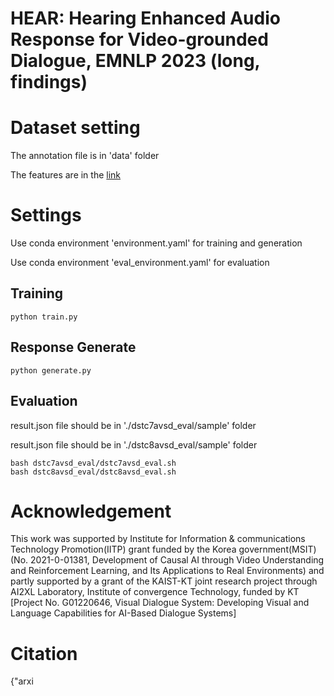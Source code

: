 # HEAR: Hearing Enhanced Audio Response for Video-grounded Dialogue, EMNLP 2023 (long, findings)

# Dataset setting
The annotation file is in 'data' folder

The features are in the [link](https://drive.google.com/drive/u/2/folders/1JGE4eeelA0QBA7BwYvj89kSClE3f9k65)

# Settings
Use conda environment 'environment.yaml' for training and generation

Use conda environment 'eval_environment.yaml' for evaluation

## Training
```
python train.py
```

## Response Generate
```
python generate.py
```

## Evaluation
result.json file should be in './dstc7avsd_eval/sample' folder

result.json file should be in './dstc8avsd_eval/sample' folder
```
bash dstc7avsd_eval/dstc7avsd_eval.sh
bash dstc8avsd_eval/dstc8avsd_eval.sh
```

# Acknowledgement
This work was supported by Institute for Information & communications Technology Promotion(IITP) grant funded by the Korea government(MSIT) (No. 2021-0-01381, Development of Causal AI through Video Understanding and Reinforcement Learning, and Its Applications to Real Environments) and partly supported by a grant of the KAIST-KT joint research project through AI2XL Laboratory, Institute of convergence Technology, funded by KT [Project No. G01220646, Visual Dialogue System: Developing Visual and Language Capabilities for AI-Based Dialogue Systems]

# Citation

{"arxi
